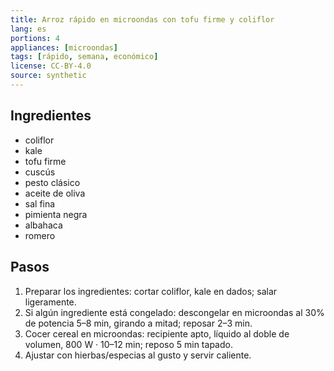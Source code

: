 ```yaml
---
title: Arroz rápido en microondas con tofu firme y coliflor
lang: es
portions: 4
appliances: [microondas]
tags: [rápido, semana, económico]
license: CC-BY-4.0
source: synthetic
---
```

## Ingredientes
- coliflor
- kale
- tofu firme
- cuscús
- pesto clásico
- aceite de oliva
- sal fina
- pimienta negra
- albahaca
- romero

## Pasos
1. Preparar los ingredientes: cortar coliflor, kale en dados; salar ligeramente.
2. Si algún ingrediente está congelado: descongelar en microondas al 30% de potencia 5–8 min, girando a mitad; reposar 2–3 min.
3. Cocer cereal en microondas: recipiente apto, líquido al doble de volumen, 800 W · 10–12 min; reposo 5 min tapado.
4. Ajustar con hierbas/especias al gusto y servir caliente.
